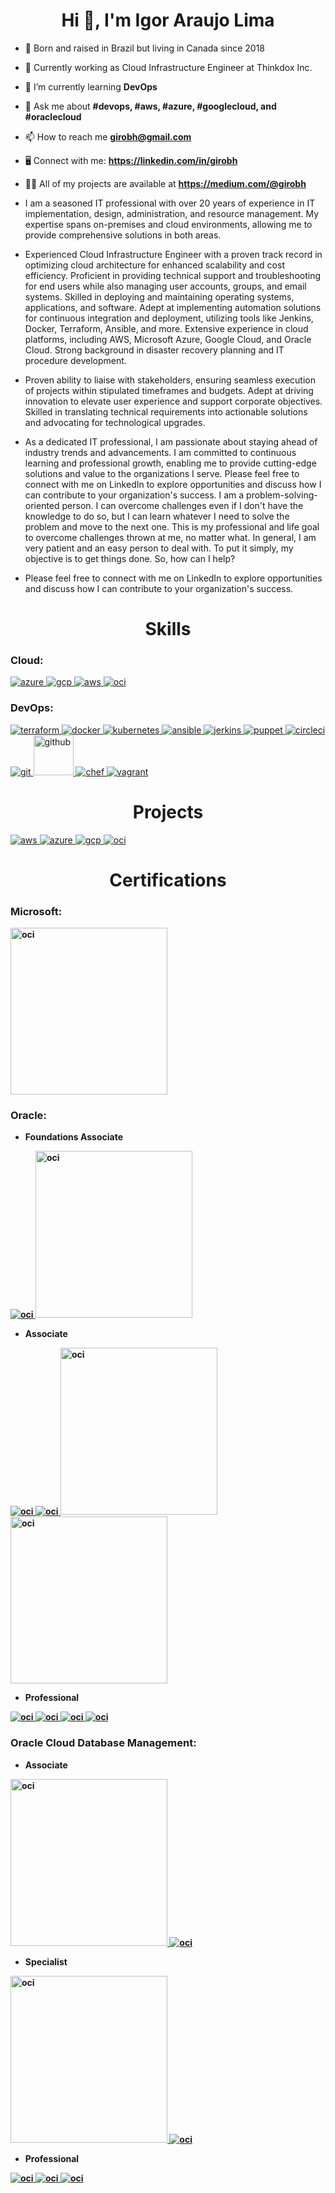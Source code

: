 <h1 align="center">Hi 👋, I'm Igor Araujo Lima</h1>

- 📍 Born and raised in Brazil but living in Canada since 2018

- 🏢 Currently working as Cloud Infrastructure Engineer at Thinkdox Inc.

- 🌱 I’m currently learning **DevOps**

- 💬 Ask me about **#devops, #aws, #azure, #googlecloud, and #oraclecloud**

- 📫 How to reach me **girobh@gmail.com**

- 🖥️ Connect with me: **https://linkedin.com/in/girobh**

- 👨‍💻 All of my projects are available at **https://medium.com/@girobh**

- I am a seasoned IT professional with over 20 years of experience in IT implementation, design, administration, and resource management. My expertise spans on-premises and cloud environments, allowing me to provide comprehensive solutions in both areas.

- Experienced Cloud Infrastructure Engineer with a proven track record in optimizing cloud architecture for enhanced scalability and cost efficiency. Proficient in providing technical support and troubleshooting for end users while also managing user accounts, groups, and email systems. Skilled in deploying and maintaining operating systems, applications, and software. Adept at implementing automation solutions for continuous integration and deployment, utilizing tools like Jenkins, Docker, Terraform, Ansible, and more. Extensive experience in cloud platforms, including AWS, Microsoft Azure, Google Cloud, and Oracle Cloud. Strong background in disaster recovery planning and IT procedure development.

- Proven ability to liaise with stakeholders, ensuring seamless execution of projects within stipulated timeframes and budgets. Adept at driving innovation to elevate user experience and support corporate objectives. Skilled in translating technical requirements into actionable solutions and advocating for technological upgrades.

- As a dedicated IT professional, I am passionate about staying ahead of industry trends and advancements. I am committed to continuous learning and professional growth, enabling me to provide cutting-edge solutions and value to the organizations I serve. Please feel free to connect with me on LinkedIn to explore opportunities and discuss how I can contribute to your organization's success. I am a problem-solving-oriented person. I can overcome challenges even if I don't have the knowledge to do so, but I can learn whatever I need to solve the problem and move to the next one. This is my professional and life goal to overcome challenges thrown at me, no matter what. In general, I am very patient and an easy person to deal with. To put it simply, my objective is to get things done. So, how can I help?

- Please feel free to connect with me on LinkedIn to explore opportunities and discuss how I can contribute to your organization's success.

<h1 align="center">Skills</h1>

<h3 align="left">Cloud:</h3>
<p align="left"> 
<a href="https://azure.microsoft.com/en-in/" target="_blank" rel="noreferrer"> <img src="https://www.vectorlogo.zone/logos/microsoft_azure/microsoft_azure-icon.svg" alt="azure"/> </a>
<a href="https://cloud.google.com" target="_blank" rel="noreferrer"> <img src="https://www.vectorlogo.zone/logos/google_cloud/google_cloud-icon.svg" alt="gcp"/> </a>
<a href="https://aws.amazon.com/" target="_blank" rel="noreferrer"> <img src="https://www.vectorlogo.zone/logos/amazon/amazon-icon.svg" alt="aws"/> </a>
<a href="https://www.oracle.com/ca-en/cloud/" target="_blank" rel="noreferrer"> <img src="https://www.vectorlogo.zone/logos/oracle/oracle-icon.svg" alt="oci"/> </a>

<h3 align="left">DevOps:</h3>
<p align="left"> 
<a href="https://www.terraform.io/" target="_blank" rel="noreferrer"> <img src="https://www.vectorlogo.zone/logos/terraformio/terraformio-icon.svg" alt="terraform"/> </a>
<a href="https://www.docker.com/" target="_blank" rel="noreferrer"> <img src="https://www.vectorlogo.zone/logos/docker/docker-icon.svg" alt="docker" /> </a>
<a href="https://kubernetes.io/" target="_blank" rel="noreferrer"> <img src="https://www.vectorlogo.zone/logos/kubernetes/kubernetes-icon.svg" alt="kubernetes" /> </a>
<a href="https://www.ansible.com/" target="_blank" rel="noreferrer"> <img src="https://www.vectorlogo.zone/logos/ansible/ansible-icon.svg" alt="ansible" /> </a>
<a href="https://www.jenkins.io/" target="_blank" rel="noreferrer"> <img src="https://www.vectorlogo.zone/logos/jenkins/jenkins-icon.svg" alt="jerkins" /> </a>
<a href="https://www.puppet.com/" target="_blank" rel="noreferrer"> <img src="https://www.vectorlogo.zone/logos/puppet/puppet-icon.svg" alt="puppet" /> </a>
<a href="https://circleci.com/" target="_blank" rel="noreferrer"> <img src="https://www.vectorlogo.zone/logos/circleci/circleci-icon.svg" alt="circleci" /> </a>
<a href="https://git-scm.com/" target="_blank" rel="noreferrer"> <img src="https://www.vectorlogo.zone/logos/git-scm/git-scm-icon.svg" alt="git" /> </a>
<a href="https://github.com/" target="_blank" rel="noreferrer"> <img src="https://www.vectorlogo.zone/logos/github/github-tile.svg" alt="github" width="64" height="64"/> </a>
<a href="https://www.chef.io/" target="_blank" rel="noreferrer"> <img src="https://www.vectorlogo.zone/logos/chefio/chefio-icon.svg" alt="chef" /> </a>
<a href="https://www.vagrantup.com/" target="_blank" rel="noreferrer"> <img src="https://www.vectorlogo.zone/logos/vagrantup/vagrantup-icon.svg" alt="vagrant" /> </a>
  
<h1 align="center">Projects</h1>
<a href="https://github.com/girobh/AWS-Projects" target="_blank" rel="noreferrer"> <img src="https://www.vectorlogo.zone/logos/amazon/amazon-ar21.svg" alt="aws"/> </a>
<a href="https://github.com/girobh/Azure-Projects" target="_blank" rel="noreferrer"> <img src="https://www.vectorlogo.zone/logos/microsoft_azure/microsoft_azure-ar21.svg" alt="azure"/> </a>
<a href="https://github.com/girobh/GCP-Projects" target="_blank" rel="noreferrer"> <img src="https://www.vectorlogo.zone/logos/google_cloud/google_cloud-ar21.svg" alt="gcp"/> </a>
<a href="https://github.com/girobh/OCI-Projects" target="_blank" rel="noreferrer"> <img src="https://www.vectorlogo.zone/logos/oracle/oracle-ar21.svg" alt="oci"/> </a>

<h1 align="center">Certifications</h1>

<h3 align="left">Microsoft:</h3>
<p align="left"> <b>

<a href="https://azure.microsoft.com/en-in/" target="_blank" rel="noreferrer"> <img src="https://github.com/girobh/Microsoft_Badge/blob/main/Microsoft%20Certified%20Azure%20Fundamentals.png?raw=true" alt="oci" width="251" height="267"/> </a>

<h3 align="left">Oracle:</h3>
<p align="left"> <b>
  
* Foundations Associate

<a href="https://www.oracle.com/ca-en/cloud/" target="_blank" rel="noreferrer"> <img src="https://github.com/girobh/Oracle_Badge/blob/main/Oracle%20Cloud%20Infrastructure%202023%20Certified%20Foundations%20Associate.png?raw=true" alt="oci"/> </a>
<a href="https://www.oracle.com/ca-en/cloud/" target="_blank" rel="noreferrer"> <img src="https://github.com/girobh/Oracle_Badge/blob/main/Oracle%20Cloud%20Infrastructure%20Foundations%202021%20Certified%20Associate.png?raw=true" alt="oci" width="251" height="267"/> </a>

* Associate


<a href="https://www.oracle.com/ca-en/cloud/" target="_blank" rel="noreferrer"> <img src="https://github.com/girobh/Oracle_Badge/blob/main/Oracle%20Cloud%20Infrastructure%202023%20Multicloud%20Architect%20Associate.png?raw=true" alt="oci"/> </a>
<a href="https://www.oracle.com/ca-en/cloud/" target="_blank" rel="noreferrer"> <img src="https://github.com/girobh/Oracle_Badge/blob/main/Oracle%20Cloud%20Infrastructure%202023%20Certified%20Architect%20Associate.png?raw=true" alt="oci"/> </a>
<a href="https://www.oracle.com/ca-en/cloud/" target="_blank" rel="noreferrer"> <img src="https://github.com/girobh/Oracle_Badge/blob/main/Oracle%20Cloud%20Infrastructure%202021%20Certified%20Architect%20Associate.png?raw=true" alt="oci" width="251" height="267"/> </a>
<a href="https://www.oracle.com/ca-en/cloud/" target="_blank" rel="noreferrer"> <img src="https://github.com/girobh/Oracle_Badge/blob/main/Oracle%20Cloud%20Infrastructure%202021%20Certified%20Cloud%20Operations%20Associate.png?raw=true" alt="oci" width="251" height="267"/> </a>


* Professional


<a href="https://www.oracle.com/ca-en/cloud/" target="_blank" rel="noreferrer"> <img src="https://github.com/girobh/Oracle_Badge/blob/main/Oracle%20Cloud%20Infrastructure%202023%20Security%20Professional.png?raw=true" alt="oci"/> </a>
<a href="https://www.oracle.com/ca-en/cloud/" target="_blank" rel="noreferrer"> <img src="https://github.com/girobh/Oracle_Badge/blob/main/Oracle%20Cloud%20Infrastructure%202023%20Certified%20DevOps%20Professional.png?raw=true" alt="oci"/> </a>
<a href="https://www.oracle.com/ca-en/cloud/" target="_blank" rel="noreferrer"> <img src="https://github.com/girobh/Oracle_Badge/blob/main/Oracle%20Cloud%20Infrastructure%202023%20Architect%20Professional.png?raw=true" alt="oci"/> </a>
<a href="https://www.oracle.com/ca-en/cloud/" target="_blank" rel="noreferrer"> <img src="https://github.com/girobh/Oracle_Badge/blob/main/Oracle%20Cloud%20Infrastructure%202021%20Certified%20Architect%20Professional.png?raw=true" alt="oci"/> </a>

  
<h3 align="left">Oracle Cloud Database Management:</h3>
<p align="left"> <b>

* Associate

<a href="https://www.oracle.com/ca-en/cloud/" target="_blank" rel="noreferrer"> <img src="https://github.com/girobh/Oracle_Badge/blob/main/Oracle%20Cloud%20Data%20Management%202023%20Foundations%20Associate.png?raw=true" alt="oci" width="251" height="267"/> </a>
<a href="https://www.oracle.com/ca-en/cloud/" target="_blank" rel="noreferrer"> <img src="https://github.com/girobh/Oracle_Badge/blob/main/Oracle%20Cloud%20Data%20Management%202022%20Foundations%20Certified%20Associate.png?raw=true" alt="oci"/> </a>

* Specialist

<a href="https://www.oracle.com/ca-en/cloud/" target="_blank" rel="noreferrer"> <img src="https://github.com/girobh/Oracle_Badge/blob/main/Oracle%20Cloud%20Database%20Services%202021%20Certified%20Specialist.png?raw=true" alt="oci" width="251" height="267"/> </a>
<a href="https://www.oracle.com/ca-en/cloud/" target="_blank" rel="noreferrer"> <img src="https://github.com/girobh/Oracle_Badge/blob/main/Oracle%20Autonomous%20Database%20Cloud%202021%20Certified%20Specialist.png?raw=true" alt="oci"/> </a>

* Professional

<a href="https://www.oracle.com/ca-en/cloud/" target="_blank" rel="noreferrer"> <img src="https://github.com/girobh/Oracle_Badge/blob/main/Oracle%20Cloud%20Database%202023%20Migration%20and%20Integration%20Certified%20Professional.png?raw=true  " alt="oci"/> </a>
<a href="https://www.oracle.com/ca-en/cloud/" target="_blank" rel="noreferrer"> <img src="https://github.com/girobh/Oracle_Badge/blob/main/Oracle%20Autonomous%20Database%20Cloud%202023%20Professional.png?raw=true" alt="oci"/> </a>
<a href="https://www.oracle.com/ca-en/cloud/" target="_blank" rel="noreferrer"> <img src="https://github.com/girobh/Oracle_Badge/blob/main/Oracle%20Base%20Database%20Services%202023%20Certified%20Professional.png?raw=true" alt="oci"/> </a>

</b>
